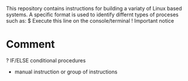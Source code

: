 This repository contains instructions for building a variaty of Linux based systems.
A specific format is used to identify differnt types of proceses such as:
 $ Execute this line on the console/terminal
 ! Important notice
 # Comment
 ? IF/ELSE conditional procedures
 - manual instruction or group of instructions
